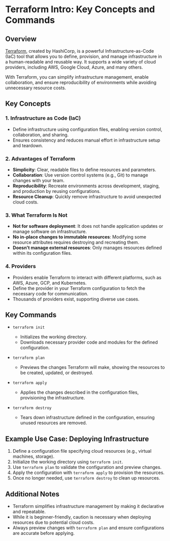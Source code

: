 # Terraform Intro: Key Concepts and Commands

## Overview
[Terraform](https://www.terraform.io/), created by HashiCorp, is a powerful Infrastructure-as-Code (IaC) tool that allows you to define, provision, and manage infrastructure in a human-readable and reusable way. It supports a wide variety of cloud providers, including AWS, Google Cloud, Azure, and many others.

With Terraform, you can simplify infrastructure management, enable collaboration, and ensure reproducibility of environments while avoiding unnecessary resource costs.

## Key Concepts

### 1. Infrastructure as Code (IaC)
   - Define infrastructure using configuration files, enabling version control, collaboration, and sharing.
   - Ensures consistency and reduces manual effort in infrastructure setup and teardown.

### 2. Advantages of Terraform
   - **Simplicity**: Clear, readable files to define resources and parameters.
   - **Collaboration**: Use version control systems (e.g., Git) to manage changes with your team.
   - **Reproducibility**: Recreate environments across development, staging, and production by reusing configurations.
   - **Resource Cleanup**: Quickly remove infrastructure to avoid unexpected cloud costs.

### 3. What Terraform Is Not
   - **Not for software deployment**: It does not handle application updates or manage software on infrastructure.
   - **No in-place changes to immutable resources**: Modifying some resource attributes requires destroying and recreating them.
   - **Doesn't manage external resources**: Only manages resources defined within its configuration files.

### 4. Providers
   - Providers enable Terraform to interact with different platforms, such as AWS, Azure, GCP, and Kubernetes.
   - Define the provider in your Terraform configuration to fetch the necessary code for communication.
   - Thousands of providers exist, supporting diverse use cases.

## Key Commands

- `terraform init`
  - Initializes the working directory.
  - Downloads necessary provider code and modules for the defined configuration.

- `terraform plan`
  - Previews the changes Terraform will make, showing the resources to be created, updated, or destroyed.

- `terraform apply`
  - Applies the changes described in the configuration files, provisioning the infrastructure.

- `terraform destroy`
  - Tears down infrastructure defined in the configuration, ensuring unused resources are removed.

## Example Use Case: Deploying Infrastructure
1. Define a configuration file specifying cloud resources (e.g., virtual machines, storage).
2. Initialize the working directory using `terraform init`.
3. Use `terraform plan` to validate the configuration and preview changes.
4. Apply the configuration with `terraform apply` to provision the resources.
5. Once no longer needed, use `terraform destroy` to clean up resources.

## Additional Notes
- Terraform simplifies infrastructure management by making it declarative and repeatable.
- While it is beginner-friendly, caution is necessary when deploying resources due to potential cloud costs.
- Always preview changes with `terraform plan` and ensure configurations are accurate before applying.
